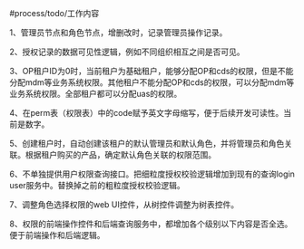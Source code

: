 #process/todo/工作内容 

1、管理员节点和角色节点，增删改时，记录管理员操作记录。

2、授权记录的数据可见性逻辑，例如不同组织相互之间是否可见。

3、OP租户ID为0时，当前租户为基础租户，能够分配OP和cds的权限，但是不能分配mdm等业务系统权限。其他租户不能分配OP和cds的权限，可以分配mdm等业务系统权限。全部租户都可以分配uas的权限。

4、在perm表（权限表）中的code赋予英文字母缩写，便于后续开发可读性。当前是数字。

5、创建租户时，自动创建该租户的默认管理员和默认角色，并将管理员和角色关联。根据租户购买的产品，确定默认角色关联的权限范围。

6、不单独提供用户权限查询接口。把细粒度授权校验逻辑增加到现有的查询login user服务中。替换掉之前的粗粒度授权校验逻辑。

7、调整角色选择权限的web UI控件，从树控件调整为树表控件。

8、权限的前端操作控件和后端查询服务中，都增加各个级别以下内容是否全选。便于前端操作和后端逻辑。